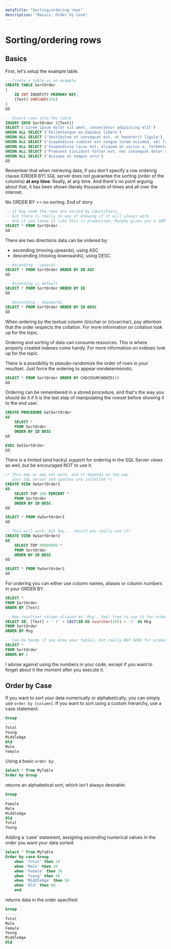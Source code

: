 ```yaml
---
metaTitle: "Sorting/ordering rows"
description: "Basics, Order by Case"
---
```


# Sorting/ordering rows



## Basics


First, let's setup the example table.

```sql
-- Create a table as an example
CREATE TABLE SortOrder
(
    ID INT IDENTITY PRIMARY KEY,
    [Text] VARCHAR(256)
)
GO

-- Insert rows into the table
INSERT INTO SortOrder ([Text]) 
SELECT ('Lorem ipsum dolor sit amet, consectetur adipiscing elit')
UNION ALL SELECT ('Pellentesque eu dapibus libero')
UNION ALL SELECT ('Vestibulum et consequat est, ut hendrerit ligula')
UNION ALL SELECT ('Suspendisse sodales est congue lorem euismod, vel facilisis libero pulvinar')
UNION ALL SELECT ('Suspendisse lacus est, aliquam at varius a, fermentum nec mi')
UNION ALL SELECT ('Praesent tincidunt tortor est, nec consequat dolor malesuada quis')
UNION ALL SELECT ('Quisque at tempus arcu')
GO

```

Remember that when retrieving data, if you don't specify a row ordering clause (ORDER BY) SQL server does not guarantee the sorting (order of the columns) **at any time**. Really, at any time. And there's no point arguing about that, it has been shown literaly thousands of times and all over the internet.

No ORDER BY == no sorting. End of story.

```sql
-- It may seem the rows are sorted by identifiers, 
-- but there is really no way of knowing if it will always work.
-- And if you leave it like this in production, Murphy gives you a 100% that it wont.
SELECT * FROM SortOrder
GO

```

There are two directions data can be ordered by:

- ascending (moving upwards), using ASC
- descending (moving downwards), using DESC

```sql
-- Ascending - upwards
SELECT * FROM SortOrder ORDER BY ID ASC
GO

-- Ascending is default
SELECT * FROM SortOrder ORDER BY ID
GO

-- Descending - downwards
SELECT * FROM SortOrder ORDER BY ID DESC
GO

```

When ordering by the textual column ((n)char or (n)varchar), pay attention that the order respects the collation. For more information on collation look up for the topic.

Ordering and sorting of data can consume resources. This is where properly created indexes come handy. For more information on indexes look up for the topic.

There is a possibility to pseudo-randomize the order of rows in your resultset. Just force the ordering to appear nondeterministic.

```sql
SELECT * FROM SortOrder ORDER BY CHECKSUM(NEWID())
GO

```

Ordering can be remembered in a stored procedure, and that's the way you should do it if it is the last step of manipulating the rowset before showing it to the end user.

```sql
CREATE PROCEDURE GetSortOrder
AS
    SELECT * 
    FROM SortOrder 
    ORDER BY ID DESC
GO

EXEC GetSortOrder
GO

```

There is a limited (and hacky) support for ordering in the SQL Server views as well, but be encouraged NOT to use it.

```sql
/* This may or may not work, and it depends on the way 
   your SQL Server and updates are installed */
CREATE VIEW VwSortOrder1
AS
    SELECT TOP 100 PERCENT * 
    FROM SortOrder 
    ORDER BY ID DESC
GO

SELECT * FROM VwSortOrder1
GO

-- This will work, but hey... should you really use it?
CREATE VIEW VwSortOrder2
AS
    SELECT TOP 99999999 * 
    FROM SortOrder 
    ORDER BY ID DESC
GO

SELECT * FROM VwSortOrder2
GO

```

For ordering you can either use column names, aliases or column numbers in your ORDER BY.

```sql
SELECT * 
FROM SortOrder 
ORDER BY [Text]

-- New resultset column aliased as 'Msg', feel free to use it for ordering
SELECT ID, [Text] + ' (' + CAST(ID AS nvarchar(10)) + ')' AS Msg
FROM SortOrder 
ORDER BY Msg

-- Can be handy if you know your tables, but really NOT GOOD for production
SELECT * 
FROM SortOrder 
ORDER BY 2

```

I advise against using the numbers in your code, except if you want to forget about it the moment after you execute it.



## Order by Case


If you want to sort your data numerically or alphabetically, you can simply use `order by [column]`.  If you want to sort using a custom hierarchy, use a case statement.

```sql
Group
-----
Total
Young
MiddleAge
Old
Male
Female

```

Using a basic `order by`:

```sql
Select * from MyTable
Order by Group

```

returns an alphabetical sort, which isn't always desirable:

```sql
Group
-----
Female
Male
MiddleAge
Old    
Total
Young

```

Adding a 'case' statement, assigning ascending numerical values in the order you want your data sorted:

```sql
Select * from MyTable
Order by case Group
    when 'Total' then 10
    when 'Male' then 20
    when 'Female' then 30
    when 'Young' then 40
    when 'MiddleAge' then 50
    when 'Old' then 60
    end

```

returns data in the order specified:

```sql
Group
-----
Total
Male
Female
Young
MiddleAge
Old

```

